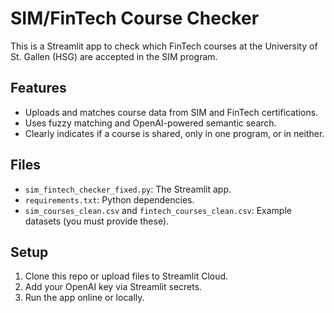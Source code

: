 # SIM/FinTech Course Checker

This is a Streamlit app to check which FinTech courses at the University of St. Gallen (HSG) are accepted in the SIM program.

## Features
- Uploads and matches course data from SIM and FinTech certifications.
- Uses fuzzy matching and OpenAI-powered semantic search.
- Clearly indicates if a course is shared, only in one program, or in neither.

## Files
- `sim_fintech_checker_fixed.py`: The Streamlit app.
- `requirements.txt`: Python dependencies.
- `sim_courses_clean.csv` and `fintech_courses_clean.csv`: Example datasets (you must provide these).

## Setup
1. Clone this repo or upload files to Streamlit Cloud.
2. Add your OpenAI key via Streamlit secrets.
3. Run the app online or locally.
